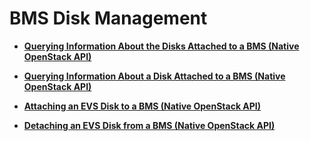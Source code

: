 # BMS Disk Management<a name="EN-US_TOPIC_0053158703"></a>

-   **[Querying Information About the Disks Attached to a BMS \(Native OpenStack API\)](querying-information-about-the-disks-attached-to-a-bms-(native-openstack-api).md)**  

-   **[Querying Information About a Disk Attached to a BMS \(Native OpenStack API\)](querying-information-about-a-disk-attached-to-a-bms-(native-openstack-api).md)**  

-   **[Attaching an EVS Disk to a BMS \(Native OpenStack API\)](attaching-an-evs-disk-to-a-bms-(native-openstack-api).md)**  

-   **[Detaching an EVS Disk from a BMS \(Native OpenStack API\)](detaching-an-evs-disk-from-a-bms-(native-openstack-api).md)**  


